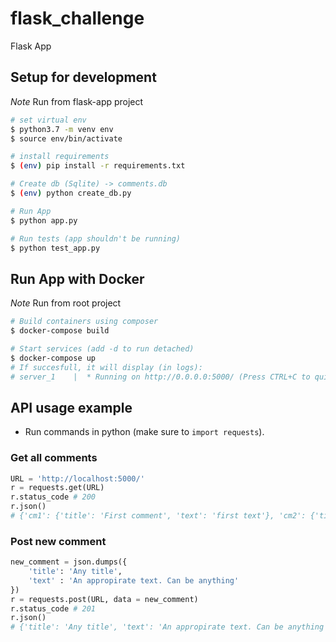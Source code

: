 # flask_challenge
Flask App

## Setup for development

*Note* Run from flask-app project

```bash
# set virtual env
$ python3.7 -m venv env
$ source env/bin/activate

# install requirements
$ (env) pip install -r requirements.txt

# Create db (Sqlite) -> comments.db
$ (env) python create_db.py

# Run App
$ python app.py

# Run tests (app shouldn't be running)
$ python test_app.py
```

## Run App with Docker

*Note* Run from root project

```bash
# Build containers using composer
$ docker-compose build

# Start services (add -d to run detached)
$ docker-compose up
# If succesfull, it will display (in logs):
# server_1    |  * Running on http://0.0.0.0:5000/ (Press CTRL+C to quit)
```

## API usage example

* Run commands in python (make sure to `import requests`).


### Get all comments

```python
URL = 'http://localhost:5000/'
r = requests.get(URL)
r.status_code # 200
r.json()
# {'cm1': {'title': 'First comment', 'text': 'first text'}, 'cm2': {'title': '2nd comment', 'text': 'not much text'}, 'cm3': {'title': 'No title?', 'text': '???'}}
```

### Post new comment

```python
new_comment = json.dumps({
    'title': 'Any title',
    'text' : 'An appropirate text. Can be anything'
})
r = requests.post(URL, data = new_comment)
r.status_code # 201
r.json()
# {'title': 'Any title', 'text': 'An appropirate text. Can be anything'}
```


